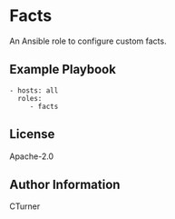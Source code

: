 Facts
=========

An Ansible role to configure custom facts.

Example Playbook
----------------

    - hosts: all
      roles:
         - facts

License
-------

Apache-2.0

Author Information
------------------

CTurner
